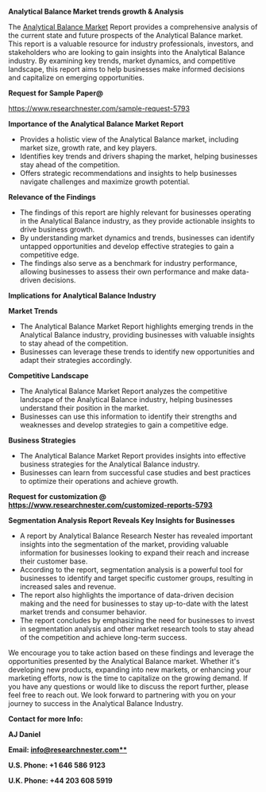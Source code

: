 ﻿<a name="_hlk167721000"></a>**Analytical Balance Market trends growth & Analysis**

The [Analytical Balance Market](https://www.researchnester.com/reports/analytical-balance-market/5793) Report provides a comprehensive analysis of the current state and future prospects of the Analytical Balance market. This report is a valuable resource for industry professionals, investors, and stakeholders who are looking to gain insights into the Analytical Balance industry. By examining key trends, market dynamics, and competitive landscape, this report aims to help businesses make informed decisions and capitalize on emerging opportunities.

**Request for Sample Paper@**

<https://www.researchnester.com/sample-request-5793>

**Importance of the Analytical Balance Market Report**

- Provides a holistic view of the Analytical Balance market, including market size, growth rate, and key players.
- Identifies key trends and drivers shaping the market, helping businesses stay ahead of the competition.
- Offers strategic recommendations and insights to help businesses navigate challenges and maximize growth potential.

**Relevance of the Findings**	

- The findings of this report are highly relevant for businesses operating in the Analytical Balance industry, as they provide actionable insights to drive business growth.
- By understanding market dynamics and trends, businesses can identify untapped opportunities and develop effective strategies to gain a competitive edge.
- The findings also serve as a benchmark for industry performance, allowing businesses to assess their own performance and make data-driven decisions.

**Implications for Analytical Balance  Industry**

**Market Trends**

- The Analytical Balance Market Report highlights emerging trends in the Analytical Balance industry, providing businesses with valuable insights to stay ahead of the competition.
- Businesses can leverage these trends to identify new opportunities and adapt their strategies accordingly.

**Competitive Landscape**

- The Analytical Balance Market Report analyzes the competitive landscape of the Analytical Balance industry, helping businesses understand their position in the market.
- Businesses can use this information to identify their strengths and weaknesses and develop strategies to gain a competitive edge.

**Business Strategies**

- The Analytical Balance Market Report provides insights into effective business strategies for the Analytical Balance industry.
- Businesses can learn from successful case studies and best practices to optimize their operations and achieve growth.

**Request for customization @ <https://www.researchnester.com/customized-reports-5793>**

**Segmentation Analysis Report Reveals Key Insights for Businesses**

- A report by Analytical Balance Research Nester has revealed important insights into the segmentation of the market, providing valuable information for businesses looking to expand their reach and increase their customer base.
- According to the report, segmentation analysis is a powerful tool for businesses to identify and target specific customer groups, resulting in increased sales and revenue.
- The report also highlights the importance of data-driven decision making and the need for businesses to stay up-to-date with the latest market trends and consumer behavior.
- The report concludes by emphasizing the need for businesses to invest in segmentation analysis and other market research tools to stay ahead of the competition and achieve long-term success.

We encourage you to take action based on these findings and leverage the opportunities presented by the Analytical Balance market. Whether it's developing new products, expanding into new markets, or enhancing your marketing efforts, now is the time to capitalize on the growing demand. If you have any questions or would like to discuss the report further, please feel free to reach out. We look forward to partnering with you on your journey to success in the Analytical Balance Industry.

**Contact for more Info:**

**AJ Daniel**

**Email: [info@researchnester.com**](mailto:info@researchnester.com "mailto:info@researchnester.com")**

**U.S. Phone: +1 646 586 9123**

**U.K. Phone: +44 203 608 5919**



